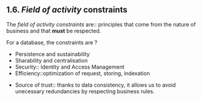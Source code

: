 ## 1.6. _Field of activity_ constraints

The _field of activity constraints_ are:: principles that come from the nature of business and that **must** be respected.

For a database, the constraints are
?

- Persistence and sustainability
- Sharability and centralisation
- Security:: Identity and Access Management
- Efficiency::optimization of request, storing, indexation

<!--SR:2021-07-27,19,230-->

- Source of trust:: thanks to data consistency, it allows us to avoid unecessary redundancies by respecting business rules.
